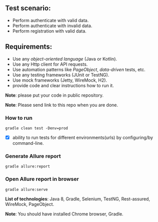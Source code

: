 ## Test scenario:
- Perform authenticate with valid data.
- Perform authenticate with invalid data.
- Perform registration with valid data.  
    
## Requirements:
- Use any *object-oriented language* (Java or Kotlin).
- Use any Http client for API requests.
- Use automation patterns like *PageObject*, *data-driven* tests, etc.
- Use any testing frameworks (JUnit or TestNG). 
- Use mock frameworks (Jetty, WireMock, H2). 
- provide code and clear instructions how to run it.

**Note**: please put your code in public repository.

**Note**: Please send link to this repo when you are done.

### How to run

```gradle clean test -Denv=prod```

- [x] ability to run tests for different environments(urls) by configuring/by command-line.

### Generate Allure report 

```gradle allure:report```

### Open Allure report in browser

```gradle allure:serve```

**List of technologies**: Java 8, Gradle, Selenium, TestNG, Rest-assured, WireMock, PageObject.

**Note**: You should have installed Chrome browser, Gradle.

![]()

![]()

![]()
